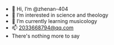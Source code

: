 - 👋 Hi, I’m @zhenan-404
- 👀 I’m interested in science and theology
- 🌱 I’m currently learning musicology
- 📫 2033668794@qq.com
- There's nothing more to say

<!---
zhenan-404/zhenan-404 is a ✨ special ✨ repository because its `README.md` (this file) appears on your GitHub profile.
You can click the Preview link to take a look at your changes.
--->
